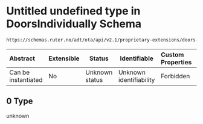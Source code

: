 # Untitled undefined type in DoorsIndividually Schema

```txt
https://schemas.ruter.no/adt/ota/api/v2.1/proprietary-extensions/doors-individually.json#/examples/0
```




| Abstract            | Extensible | Status         | Identifiable            | Custom Properties | Additional Properties | Access Restrictions | Defined In                                                                                                      |
| :------------------ | ---------- | -------------- | ----------------------- | :---------------- | --------------------- | ------------------- | --------------------------------------------------------------------------------------------------------------- |
| Can be instantiated | No         | Unknown status | Unknown identifiability | Forbidden         | Allowed               | none                | [doors-individually.json\*](../../schema/proprietary-extensions/doors-individually.json "open original schema") |

## 0 Type

unknown
